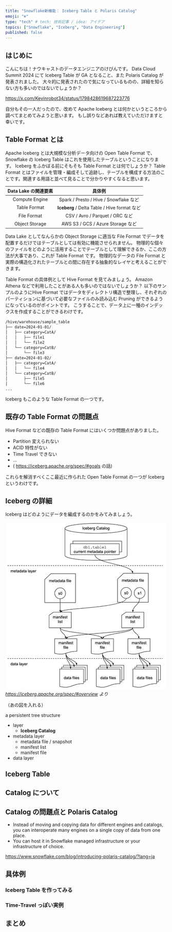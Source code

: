 ```yaml
---
title: "Snowflake新機能： Iceberg Table と Polaris Catalog"
emoji: "❄️"
type: "tech" # tech: 技術記事 / idea: アイデア
topics: ["Snowflake", "Iceberg", "Data Engineering"]
published: false
---
```



## はじめに

こんにちは！ナウキャストのデータエンジニアのけびんです。
Data Cloud Summit 2024 にて Iceberg Table が GA となること、また Polaris Catalog が発表されました。
大々的に発表されたので気になっているものの、詳細を知らない方も多いのではないでしょうか？

https://x.com/Kevinrobot34/status/1798428619687223776

自分もその一人だったので、改めて Apache Iceberg とは何かというところから調べてまとめてみようと思います。
もし誤りなどあれば教えていただけますと幸いです。


## Table Format とは

Apache Iceberg とは大規模な分析データ向けの Open Table Format で、 Snowflake の Iceberg Table はこれを使用したテーブルということになります。
Iceberg をふかぼる前にそもそも Table Format とは何でしょうか？
Table Format とはファイルを管理・編成そして追跡し、テーブルを構成する方法のことです。関連する用語と並べて見ることで分かりやすくなると思います。

| Data Lake の関連要素 |                    具体例                    |
| :------------------: | :------------------------------------------: |
|    Compute Engine    |    Spark / Presto / Hive / Snowflake など    |
|     Table Format     | **Iceberg** / Delta Table / Hive format など |
|     File Format      |       CSV / Avro / Parquet / ORC など        |
|    Object Storage    |      AWS S3 / GCS / Azure Storage など       |

Data Lake としてなんらかの Object Storage に適当な File Format でデータを配置するだけではテーブルとしては有効に機能させられません。
物理的な個々のファイルをどのように活用することでテーブルとして理解できるか、ここの方法が大事であり、これが Table Format です。
物理的なデータの File Format と実際の構造化されたテーブルとの間に存在する抽象的なレイヤと考えることができます。

Table Format の具体例として Hive Format を見てみましょう。 Amazon Athena などで利用したことがある人も多いのではないでしょうか？
以下のサンプルのようにHive Format ではデータをディレクトリ構造で整理し、それぞれのパーティションに基づいて必要なファイルのみ読み込む Pruning ができるようになっているのがポイントです。
こうすることで、データ上に一種のインデックスを作成することができるわけです。
```
/hive/warehouse/sample_table
├── date=2024-01-01/
│   ├── category=CatA/
│   │   ├── file1
│   │   └── file2
│   └── category=CatB/
│       └── file3
├── date=2024-01-02/
│   ├── category=CatA/
│   │   └── file4
│   └── category=CatB/
│       ├── file5
│       └── file6
...
```
Iceberg もこのような Table Format の一つです。


## 既存の Table Format の問題点

Hive Format などの既存の Table Format にはいくつか問題点がありました。

* Partition 変えられない
* ACID 特性がない
* Time Travel できない
* ...
* ( https://iceberg.apache.org/spec/#goals の話)

これらを解消すべくここ最近に作られた Open Table Format の一つが Iceberg というわけです。


## Iceberg の詳細

Iceberg はどのようにデータを編成するのかをみてみましょう。

![iceberg-metadata](/images/articles/snowflake-iceberg-introduction/iceberg-metadata.png)
*https://iceberg.apache.org/spec/#overview より*

（あの図を入れる）

a persistent tree structure

* layer
  * **Iceberg Catalog**
* metadata layer
  * metadata file / snapshot
  * manifest list
  * manifest file
* data layer

## Iceberg Table



## Catalog について




## Catalog の問題点と Polaris Catalog


* Instead of moving and copying data for different engines and catalogs, you can interoperate many engines on a single copy of data from one place.
* You can host it in Snowflake managed infrastructure or your infrastructure of choice.

https://www.snowflake.com/blog/introducing-polaris-catalog/?lang=ja

## 具体例

### Iceberg Table を作ってみる



### Time-Travel っぽい実例


## まとめ



